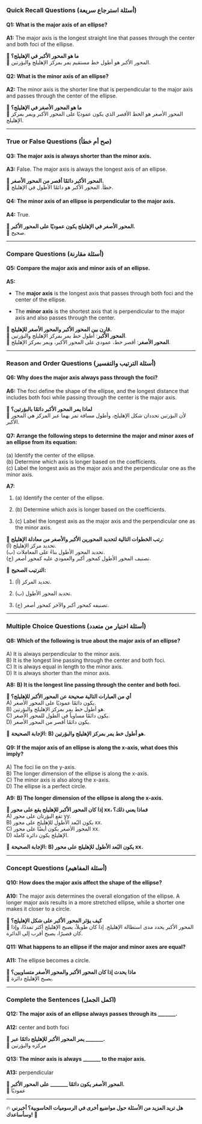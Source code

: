 ### **Quick Recall Questions (أسئلة استرجاع سريعة)**

#### **Q1: What is the major axis of an ellipse?**

**A1:** The major axis is the longest straight line that passes through the center and both foci of the ellipse.

**🔹 ما هو المحور الأكبر في الإهليلج؟**  
🔸 المحور الأكبر هو أطول خط مستقيم يمر بمركز الإهليلج والبؤرتين.

#### **Q2: What is the minor axis of an ellipse?**

**A2:** The minor axis is the shorter line that is perpendicular to the major axis and passes through the center of the ellipse.

**🔹 ما هو المحور الأصغر في الإهليلج؟**  
🔸 المحور الأصغر هو الخط الأقصر الذي يكون عموديًا على المحور الأكبر ويمر بمركز الإهليلج.

---

### **True or False Questions (صح أم خطأ)**

#### **Q3: The major axis is always shorter than the minor axis.**

**A3:** False. The major axis is always the longest axis of an ellipse.

**🔹 المحور الأكبر دائمًا أقصر من المحور الأصغر.**  
🔸 خطأ. المحور الأكبر هو دائمًا الأطول في الإهليلج.

#### **Q4: The minor axis of an ellipse is perpendicular to the major axis.**

**A4:** True.

**🔹 المحور الأصغر في الإهليلج يكون عموديًا على المحور الأكبر.**  
🔸 صحيح.

---

### **Compare Questions (أسئلة مقارنة)**

#### **Q5: Compare the major axis and minor axis of an ellipse.**

**A5:**

- The **major axis** is the longest axis that passes through both foci and the center of the ellipse.
    
- The **minor axis** is the shortest axis that is perpendicular to the major axis and also passes through the center.
    

**🔹 قارن بين المحور الأكبر والمحور الأصغر للإهليلج.**  
🔸 **المحور الأكبر**: أطول خط يمر بمركز الإهليلج والبؤرتين.  
🔸 **المحور الأصغر**: أقصر خط، عمودي على المحور الأكبر، ويمر بمركز الإهليلج.

---

### **Reason and Order Questions (أسئلة الترتيب والتفسير)**

#### **Q6: Why does the major axis always pass through the foci?**

**A6:** The foci define the shape of the ellipse, and the longest distance that includes both foci while passing through the center is the major axis.

**🔹 لماذا يمر المحور الأكبر دائمًا بالبؤرتين؟**  
🔸 لأن البؤرتين تحددان شكل الإهليلج، وأطول مسافة تمر بهما عبر المركز هي المحور الأكبر.

#### **Q7: Arrange the following steps to determine the major and minor axes of an ellipse from its equation:**

(a) Identify the center of the ellipse.  
(b) Determine which axis is longer based on the coefficients.  
(c) Label the longest axis as the major axis and the perpendicular one as the minor axis.

**A7:**

1. (a) Identify the center of the ellipse.
    
2. (b) Determine which axis is longer based on the coefficients.
    
3. (c) Label the longest axis as the major axis and the perpendicular one as the minor axis.
    

**🔹 رتب الخطوات التالية لتحديد المحورين الأكبر والأصغر من معادلة الإهليلج:**  
(أ) تحديد مركز الإهليلج.  
(ب) تحديد المحور الأطول بناءً على المعاملات.  
(ج) تصنيف المحور الأطول كمحور أكبر والعمودي عليه كمحور أصغر.

🔸 **الترتيب الصحيح:**

1. (أ) تحديد المركز.
    
2. (ب) تحديد المحور الأطول.
    
3. (ج) تصنيفه كمحور أكبر والآخر كمحور أصغر.
    

---

### **Multiple Choice Questions (أسئلة اختيار من متعدد)**

#### **Q8: Which of the following is true about the major axis of an ellipse?**

A) It is always perpendicular to the minor axis.  
B) It is the longest line passing through the center and both foci.  
C) It is always equal in length to the minor axis.  
D) It is always shorter than the minor axis.

**A8:** **B) It is the longest line passing through the center and both foci.**

**🔹 أي من العبارات التالية صحيحة عن المحور الأكبر للإهليلج؟**  
A) يكون دائمًا عموديًا على المحور الأصغر.  
B) هو أطول خط يمر بمركز الإهليلج والبؤرتين.  
C) يكون دائمًا مساوياً في الطول للمحور الأصغر.  
D) يكون دائمًا أقصر من المحور الأصغر.

🔸 **الإجابة الصحيحة:** **B) هو أطول خط يمر بمركز الإهليلج والبؤرتين.**

#### **Q9: If the major axis of an ellipse is along the x-axis, what does this imply?**

A) The foci lie on the y-axis.  
B) The longer dimension of the ellipse is along the x-axis.  
C) The minor axis is also along the x-axis.  
D) The ellipse is a perfect circle.

**A9:** **B) The longer dimension of the ellipse is along the x-axis.**

**🔹 إذا كان المحور الأكبر للإهليلج يقع على محور xx، فماذا يعني ذلك؟**  
A) تقع البؤرتان على محور yy.  
B) يكون البُعد الأطول للإهليلج على محور xx.  
C) المحور الأصغر يكون أيضًا على محور xx.  
D) الإهليلج يكون دائرة كاملة.

🔸 **الإجابة الصحيحة:** **B) يكون البُعد الأطول للإهليلج على محور xx.**

---

### **Concept Questions (أسئلة المفاهيم)**

#### **Q10: How does the major axis affect the shape of the ellipse?**

**A10:** The major axis determines the overall elongation of the ellipse. A longer major axis results in a more stretched ellipse, while a shorter one makes it closer to a circle.

**🔹 كيف يؤثر المحور الأكبر على شكل الإهليلج؟**  
🔸 المحور الأكبر يحدد مدى استطالة الإهليلج. إذا كان طويلاً، يصبح الإهليلج أكثر تمددًا، وإذا كان قصيرًا، يصبح أقرب إلى الدائرة.

#### **Q11: What happens to an ellipse if the major and minor axes are equal?**

**A11:** The ellipse becomes a circle.

**🔹 ماذا يحدث إذا كان المحور الأكبر والمحور الأصغر متساويين؟**  
🔸 يصبح الإهليلج دائرة.

---

### **Complete the Sentences (اكمل الجمل)**

#### **Q12: The major axis of an ellipse always passes through its _______.**

**A12:** center and both foci

**🔹 يمر المحور الأكبر للإهليلج دائمًا عبر _______.**  
🔸 مركزه والبؤرتين

#### **Q13: The minor axis is always _______ to the major axis.**

**A13:** perpendicular

**🔹 المحور الأصغر يكون دائمًا _______ على المحور الأكبر.**  
🔸 عموديًا

---

🔥 **هل تريد المزيد من الأسئلة حول مواضيع أخرى في الرسوميات الحاسوبية؟ أخبرني وسأساعدك! 🚀**